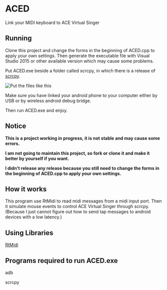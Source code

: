 # ACED
Link your MIDI keyboard to ACE Virtual Singer

## Running

Clone this project and change the forms in the beginning of ACED.cpp to apply your own settings. Then generate the executable file with Visual Studio 2015 or other available version which may cause some problems.

Put ACED.exe beside a folder called scrcpy, in which there is a release of [scrcpy](https://github.com/Genymobile/scrcpy/releases/.).

![Put the files like this](https://i.loli.net/2021/10/04/bjtU2qCv1oDTsBM.png)

Make sure you have linked your android phone to your computer either by USB or by wireless android debug bridge.

Then run ACED.exe and enjoy.

## Notice

**This is a project working in progress, it is not stable and may cause some errors.**

**I am not going to maintain this project, so fork or clone it and make it better by yourself if you want.**

**I didn't release any release because you still need to change the forms in the beginning of ACED.cpp to apply your own settings.**

## How it works

This program use RtMidi to read midi messages from a midi input port. Then it simulate mouse events to control ACE Virtual Singer through scrcpy. (Because I just cannot figure out how to send tap messages to android devices with a low latency.)

## Using Libraries

[RtMidi](https://github.com/thestk/rtmidi)

## Programs required to run ACED.exe

adb

scrcpy




